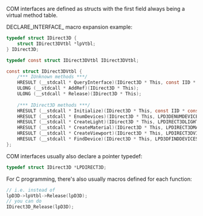 COM interfaces are defined as structs with the first field always being a virtual method table.

DECLARE_INTERFACE_ macro expansion example:
```c
typedef struct IDirect3D {
    struct IDirect3DVtbl *lpVtbl;
} IDirect3D;

typedef const struct IDirect3DVtbl IDirect3DVtbl;

const struct IDirect3DVtbl {
    /*** IUnknown methods ***/
    HRESULT (__stdcall * QueryInterface)(IDirect3D * This, const IID * const riid, LPVOID * ppvObj);
    ULONG (__stdcall * AddRef)(IDirect3D * This);
    ULONG (__stdcall * Release)(IDirect3D * This);
    
    /*** IDirect3D methods ***/
    HRESULT (__stdcall * Initialize)(IDirect3D * This, const IID * const);
    HRESULT (__stdcall * EnumDevices)(IDirect3D * This, LPD3DENUMDEVICESCALLBACK, LPVOID);
    HRESULT (__stdcall * CreateLight)(IDirect3D * This, LPDIRECT3DLIGHT*, IUnknown*);
    HRESULT (__stdcall * CreateMaterial)(IDirect3D * This, LPDIRECT3DMATERIAL*, IUnknown*);
    HRESULT (__stdcall * CreateViewport)(IDirect3D * This, LPDIRECT3DVIEWPORT*, IUnknown*);
    HRESULT (__stdcall * FindDevice)(IDirect3D * This, LPD3DFINDDEVICESEARCH, LPD3DFINDDEVICERESULT);
};
```

COM interfaces usually also declare a pointer typedef:
```c
typedef struct IDirect3D *LPDIRECT3D;
```

For C programming, there's also usually macros defined for each function:
```c
// i.e. instead of
lpD3D->lpVtbl->Release(lpD3D);
// you can do
IDirect3D_Release(lpD3D);
```
